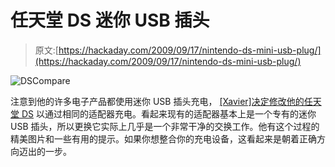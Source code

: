 # 任天堂 DS 迷你 USB 插头

> 原文:[https://hackaday.com/2009/09/17/nintendo-ds-mini-usb-plug/](https://hackaday.com/2009/09/17/nintendo-ds-mini-usb-plug/)

![DSCompare](../Images/520e6680936904f33950da1cbab8e3d0.png "DSCompare")

注意到他的许多电子产品都使用迷你 USB 插头充电， [[Xavier]决定修改他的任天堂 DS](http://surugi.com/projects/DSLiteUSB.html) 以通过相同的适配器充电。看起来现有的适配器基本上是一个专有的迷你 USB 插头，所以更换它实际上几乎是一个非常干净的交换工作。他有这个过程的精美图片和一些有用的提示。如果你想整合你的充电设备，这看起来是朝着正确方向迈出的一步。